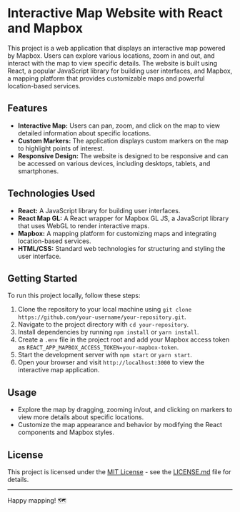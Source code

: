 # Interactive Map Website with React and Mapbox

This project is a web application that displays an interactive map powered by Mapbox. Users can explore various locations, zoom in and out, and interact with the map to view specific details. The website is built using React, a popular JavaScript library for building user interfaces, and Mapbox, a mapping platform that provides customizable maps and powerful location-based services.

## Features

- **Interactive Map:** Users can pan, zoom, and click on the map to view detailed information about specific locations.
- **Custom Markers:** The application displays custom markers on the map to highlight points of interest.
- **Responsive Design:** The website is designed to be responsive and can be accessed on various devices, including desktops, tablets, and smartphones.

## Technologies Used

- **React:** A JavaScript library for building user interfaces.
- **React Map GL:** A React wrapper for Mapbox GL JS, a JavaScript library that uses WebGL to render interactive maps.
- **Mapbox:** A mapping platform for customizing maps and integrating location-based services.
- **HTML/CSS:** Standard web technologies for structuring and styling the user interface.

## Getting Started

To run this project locally, follow these steps:

1. Clone the repository to your local machine using `git clone https://github.com/your-username/your-repository.git`.
2. Navigate to the project directory with `cd your-repository`.
3. Install dependencies by running `npm install` or `yarn install`.
4. Create a `.env` file in the project root and add your Mapbox access token as `REACT_APP_MAPBOX_ACCESS_TOKEN=your-mapbox-token`.
5. Start the development server with `npm start` or `yarn start`.
6. Open your browser and visit `http://localhost:3000` to view the interactive map application.

## Usage

- Explore the map by dragging, zooming in/out, and clicking on markers to view more details about specific locations.
- Customize the map appearance and behavior by modifying the React components and Mapbox styles.

## License

This project is licensed under the [MIT License](LICENSE.md) - see the [LICENSE.md](LICENSE.md) file for details.

---

Happy mapping! 🗺️
